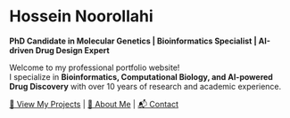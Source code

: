 # Hossein Noorollahi

**PhD Candidate in Molecular Genetics | Bioinformatics Specialist | AI-driven Drug Design Expert**

Welcome to my professional portfolio website!  
I specialize in **Bioinformatics, Computational Biology, and AI-powered Drug Discovery** with over 10 years of research and academic experience.

[🔬 View My Projects](./projects) | [📄 About Me](./about) | [📬 Contact](./contact)
